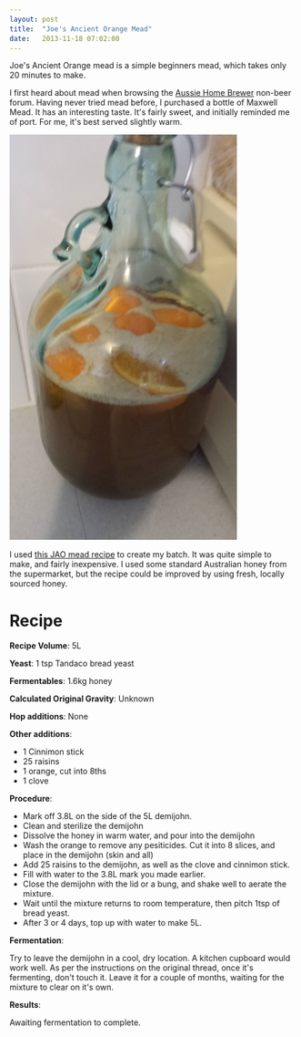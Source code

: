 ```yaml
---
layout: post
title:  "Joe's Ancient Orange Mead"
date:   2013-11-18 07:02:00
---
```


Joe's Ancient Orange mead is a simple beginners mead, which takes only 20 minutes to make.

I first heard about mead when browsing the [Aussie Home Brewer](http://aussiehomebrewer.com) non-beer forum. Having never tried mead before, I purchased a bottle of Maxwell Mead. It has an interesting taste. It's fairly sweet, and initially reminded me of port. For me, it's best served slightly warm.

![JAO mead fermenting in a 5L demijohn](assets/img/jao-mead.png)

I used [this JAO mead recipe](http://aussiehomebrewer.com/topic/32762-jao-the-ultimate-beginners-mead-recipe/) to create my batch. It was quite simple to make, and fairly inexpensive. I used some standard Australian honey from the supermarket, but the recipe could be improved by using fresh, locally sourced honey.


Recipe
======

**Recipe Volume**: 5L

**Yeast**: 1 tsp Tandaco bread yeast

**Fermentables**: 1.6kg honey

**Calculated Original Gravity**: Unknown

**Hop additions**: None

**Other additions**: 

* 1 Cinnimon stick
* 25 raisins
* 1 orange, cut into 8ths
* 1 clove

**Procedure**:

* Mark off 3.8L on the side of the 5L demijohn.
* Clean and sterilize the demijohn
* Dissolve the honey in warm water, and pour into the demijohn
* Wash the orange to remove any pesiticides. Cut it into 8 slices, and place in the demijohn (skin and all)
* Add 25 raisins to the demijohn, as well as the clove and cinnimon stick.
* Fill with water to the 3.8L mark you made earlier.
* Close the demijohn with the lid or a bung, and shake well to aerate the mixture.
* Wait until the mixture returns to room temperature, then pitch 1tsp of bread yeast.
* After 3 or 4 days, top up with water to make 5L.

**Fermentation**:

Try to leave the demijohn in a cool, dry location. A kitchen cupboard would work well. As per the instructions on the original thread, once it's fermenting, don't touch it. Leave it for a couple of months, waiting for the mixture to clear on it's own. 

**Results**:

Awaiting fermentation to complete.
